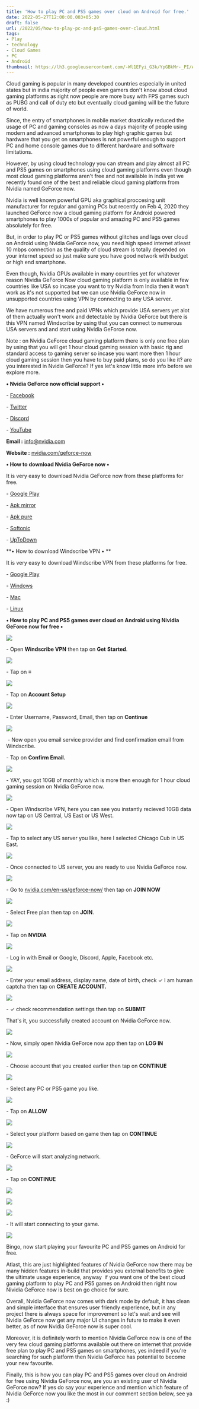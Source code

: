 ```yaml
---
title: 'How to play PC and PS5 games over cloud on Android for free.'
date: 2022-05-27T12:00:00.003+05:30
draft: false
url: /2022/05/how-to-play-pc-and-ps5-games-over-cloud.html
tags: 
- Play
- technology
- Cloud Games
- PC
- Android
thumbnail: https://lh3.googleusercontent.com/-Wl1EFyi_G3k/YpGBkMr-_PI/AAAAAAAALVw/UXu6VUaB7Uki4Lshm35WX0kIWiuQbYxQwCNcBGAsYHQ/s1600/1653703045498765-0.png
---
```


  

Cloud gaming is popular in many developed countries especially in united states but in india majority of people even gamers don't know about cloud gaming platforms as right now people are more busy with FPS games such as PUBG and call of duty etc but eventually cloud gaming will be the future of world.

  

Since, the entry of smartphones in mobile market drastically reduced the usage of PC and gaming consoles as now a days majority of people using modern and advanced smartphones to play high graphic games but hardware that you get on smartphones is not powerful enough to support PC and home console games due to different hardware and software limitations.

  

However, by using cloud technology you can stream and play almost all PC and PS5 games on smartphones using cloud gaming platforms even though most cloud gaming platforms aren't free and not available in india yet we recently found one of the best and reliable cloud gaming platform from Nvidia named GeForce now.

  

Nvidia is well known powerful GPU aka graphical proccesing unit manufacturer for regular and gaming PCs but recently on Feb 4, 2020 they launched GeForce now a cloud gaming platform for Android powered smartphones to play 1000s of popular and amazing PC and PS5 games absolutely for free.

  

But, in order to play PC or PS5 games without glitches and lags over cloud on Android using Nvidia GeForce now, you need high speed internet atleast 10 mbps connection as the quality of cloud stream is totally depended on your internet speed so just make sure you have good network with budget or high end smartphone.  

  

Even though, Nvidia GPUs available in many countries yet for whatever reason Nividia GeForce Now cloud gaming platform is only available in few countries like USA so incase you want to try Nvidia from India then it won't work as it's not supported but we can use Nvidia GeForce now in unsupported countries using VPN by connecting to any USA server.

  

We have numerous free and paid VPNs which provide USA servers yet alot of them actually won't work and detectable by Nvidia GeForce but there is this VPN named Windscribe by using that you can connect to numerous USA servers and and start using Nvidia GeForce now.

  

Note : on Nvidia GeForce cloud gaming platform there is only one free plan by using that you will get 1 hour cloud gaming session with basic rig and standard access to gaming server so incase you want more then 1 hour cloud gaming session then you have to buy paid plans, so do you like it? are you interested in Nvidia GeForce? If yes let's know little more info before we explore more.

  

**• Nvidia GeForce now official support •**

\- [Facebook](https://www.facebook.com/NVIDIAGeforceNow)

\- [Twitter](https://twitter.com/NvidiaGFN)

\- [Discord](https://www.youtube.com/channel/UCL-g3eGJi1omSDSz48AML-g)

\- [YouTube](https://www.youtube.com/user/nvidia)

  

**Email :** [info@nvidia.com](mailto:info@nvidia.com)

**Website :** [nvidia.com/geforce-now](https://www.nvidia.com/en-us/geforce-now/)

**• How to download Nvidia GeForce now •**

It is very easy to download Nvidia GeForce now from these platforms for free.

  

\- [Google Play](https://play.google.com/store/apps/details?id=com.nvidia.geforcenow) 

\- [Apk mirror](https://www.apkmirror.com/apk/nvidia/nvidia-geforce-now/nvidia-geforce-now-5-24-27410936-release/nvidia-geforce-now-5-24-27410936-android-apk-download/)

\- [](https://apkpure.com/nvidia-geforce-now/com.nvidia.geforcenow)[Apk pure](https://apkpure.com/nvidia-geforce-now/com.nvidia.geforcenow)

\- [Softonic](https://geforce-now.en.softonic.com/android/download)

\- [UpToDown](https://nvidia-geforce-now.en.uptodown.com/android)

  

**• How to download Windscribe VPN • **

It is very easy to download Windscribe VPN from these platforms for free.

  

\- [Google Play](https://windscribe.com/install/mobile/android) 

\- [Windows](https://windscribe.com/install/desktop/windows)

\- [Mac](https://windscribe.com/install/desktop/osx)

\- [Linux](https://windscribe.com/guides/linux)

  

**• How to play PC and PS5 games over cloud on Android using Nividia GeForce now for free •**

 **![](https://lh3.googleusercontent.com/-Vip2DXjUSR4/YpGBhfYk7RI/AAAAAAAALVk/KpgEF2cl_MYHp29XllpdEek2ewvUBpvJQCNcBGAsYHQ/s1600/1653703017439970-1.png)** 

\- Open **Windscribe VPN** then tap on **Get** **Started**.

  

 ![](https://lh3.googleusercontent.com/-iYFjdS0ewKc/YpGBaY8kzzI/AAAAAAAALVc/iqdbYbrwtmYsU0ocje_aGWfiiMd35npWwCNcBGAsYHQ/s1600/1653702987001811-2.png) 

  

\- Tap on **≡**

 **![](https://lh3.googleusercontent.com/-HCgQ70sR-Ng/YpGBSnAWa9I/AAAAAAAALVY/IgxneHhNzWEKN6IZlA1pMY69ZtSoP4bkgCNcBGAsYHQ/s1600/1653702983145661-3.png)** 

\- Tap on **Account Setup**

 **![](https://lh3.googleusercontent.com/-4vKoHsbrQWc/YpGBRuUmukI/AAAAAAAALVU/ptgz-W97ymwshv0b_H4qKgRSOdf-t5aoACNcBGAsYHQ/s1600/1653702978979456-4.png)** 

\- Enter Username, Password, Email, then tap on **Continue**

 **![](https://lh3.googleusercontent.com/-bS6WVAZJnz0/YpGBQv_CNmI/AAAAAAAALVQ/QOBIPIbhSOQ6f_65PTjU2ccwwjjO2__HQCNcBGAsYHQ/s1600/1653702966505175-5.png)** 

  

 - Now open you email service provider and find confirmation email from Windscribe.

  

\- Tap on **Confirm Email.**

 **![](https://lh3.googleusercontent.com/-XLkAUluIcWI/YpGBNdoVz7I/AAAAAAAALVM/GrSeVeS43j8miyFJ84UiJFF2bpkZ-ZzewCNcBGAsYHQ/s1600/1653702961962052-6.png)** 

\- YAY, you got 10GB of monthly which is more then enough for 1 hour cloud gaming session on Nvidia GeForce now.

  

 ![](https://lh3.googleusercontent.com/-SSwRtbYgQr8/YpGBMSjOINI/AAAAAAAALVI/ncB5U7Lpr60HaN65ulFBsrmut3n6e0dLACNcBGAsYHQ/s1600/1653702957598421-7.png) 

  

\- Open Windscribe VPN, here you can see you instantly recieved 10GB data now tap on US Central, US East or US West.

  

 ![](https://lh3.googleusercontent.com/-5mjN53Uy0XI/YpGBLfBqewI/AAAAAAAALVE/VRGZHZCf2TEgk1r99SQe4ULuTTYVcrA4wCNcBGAsYHQ/s1600/1653702952109813-8.png) 

  

\- Tap to select any US server you like, here I selected Chicago Cub in US East.

  

 ![](https://lh3.googleusercontent.com/-9inzNdY05SM/YpGBJ5Eq5WI/AAAAAAAALVA/HrzpOmhFPhIH64Kb4goP8lyN7FI0fvBvgCNcBGAsYHQ/s1600/1653702946288453-9.png) 

  

\- Once connected to US server, you are ready to use Nvidia GeForce now.

  

 ![](https://lh3.googleusercontent.com/-lC-zTdsh6oM/YpGkfj-jpsI/AAAAAAAALXM/cdPfNQsDbl8VfU0ODF4Dv4Lqg0Tir-B7QCNcBGAsYHQ/s1600/1653711992915053-0.png) 

  

\- Go to [nvidia.com/en-us/geforce-now/](http://nvidia.com/en-us/geforce-now/) then tap on **JOIN NOW**  

 **![](https://lh3.googleusercontent.com/-ljtlfRdJKWg/YpGkeK1wYyI/AAAAAAAALXI/nCkDAfFSuM84Y_oduGWgTLUYKeAW5tMBACNcBGAsYHQ/s1600/1653711989053744-1.png)** 

\- Select Free plan then tap on **JOIN**.

  

 ![](https://lh3.googleusercontent.com/-iy66Jtt81_Q/YpGkdKp5CtI/AAAAAAAALXE/0N8AuYTXpf08xAQaQHhRymYlMdlR2o3jACNcBGAsYHQ/s1600/1653711984550922-2.png) 

  

\- Tap on **NVIDIA**

 **![](https://lh3.googleusercontent.com/-9TZKf00-x6o/YpGkcOcyFoI/AAAAAAAALXA/b3woWIn-3lEKUrj6AJGFp7gXnDmun_fNgCNcBGAsYHQ/s1600/1653711980484271-3.png)** 

\- Log in with Email or Google, Discord, Apple, Facebook etc.

  

 ![](https://lh3.googleusercontent.com/-5ogao7yF7OM/YpGkbCThRhI/AAAAAAAALW8/I9gAtBwnrvYAaLWRFVDyq3I1j6cdgCYGACNcBGAsYHQ/s1600/1653711976003788-4.png) 

  

\- Enter your email address, display name, date of birth, check ✓ I am human captcha then tap on **CREATE ACCOUNT.**

 **![](https://lh3.googleusercontent.com/-FEmWOJq92Wo/YpGkZ5BvRMI/AAAAAAAALW4/6hkI3BGHMu0jjKrrSWkVIJbfUkE1vPo6gCNcBGAsYHQ/s1600/1653711971159883-5.png)** 

\- ✓ check recommendation settings then tap on **SUBMIT**

That's it, you successfully created account on Nvidia GeForce now.

  

 **![](https://lh3.googleusercontent.com/-ZZiKBx2hwpc/YpGkYvdVJGI/AAAAAAAALW0/8Z0ekfgGsdAYwSc6Bgz5Ty8uo52nGk00wCNcBGAsYHQ/s1600/1653711966040976-6.png)** 

\- Now, simply open Nvidia GeForce now app then tap on **LOG IN**

 **![](https://lh3.googleusercontent.com/-hPsl0hIjoJI/YpGkXV-PGsI/AAAAAAAALWw/4b1gowL_mWAong3bxflC9xVnGnOczLZTwCNcBGAsYHQ/s1600/1653711961721702-7.png)** 

\- Choose account that you created earlier then tap on **CONTINUE**

 **![](https://lh3.googleusercontent.com/-Te_qjY-zkco/YpGkWYvRTTI/AAAAAAAALWs/2nAu0L61zd89XaFAo3fGpPGbayaMMzxNACNcBGAsYHQ/s1600/1653711954708114-8.png)** 

\- Select any PC or PS5 game you like.

  

 ![](https://lh3.googleusercontent.com/-9gsNd5eAZCk/YpGkUWhGUcI/AAAAAAAALWo/kZ07KhzR2RQ7uxaogXKtoszWUec1t7g2QCNcBGAsYHQ/s1600/1653711944339928-9.png) 

  

\- Tap on **ALLOW**

 **![](https://lh3.googleusercontent.com/-L1S21TWa0X4/YpGkSP8AZgI/AAAAAAAALWk/hEzMB-oYo-AohoeyVAApyFCe9iUXnql0QCNcBGAsYHQ/s1600/1653711936674820-10.png)** 

\- Select your platform based on game then tap on **CONTINUE**

 **![](https://lh3.googleusercontent.com/-dRhSJxNGUwY/YpGkQKE75QI/AAAAAAAALWc/lYFDdRRTzy4_0UhIMIGxxsiXSaJKltEWgCNcBGAsYHQ/s1600/1653711930943777-11.png)** 

\- GeForce will start analyzing network.

  

 ![](https://lh3.googleusercontent.com/-OxsSLkOArzg/YpGkOsV-A8I/AAAAAAAALWY/gFvDWG5W_uA9mUUIV8yvOBOT0zISZekRgCNcBGAsYHQ/s1600/1653711926041222-12.png) 

  

\- Tap on **CONTINUE**

 **![](https://lh3.googleusercontent.com/-QoKXWsoyS80/YpGkNfH1oSI/AAAAAAAALWU/y51yiR2Xm6YdTGFl-kEMQQ0lvf1PCVhwACNcBGAsYHQ/s1600/1653711913784369-13.png)** 

 ![](https://lh3.googleusercontent.com/-criO3UFCoDM/YpGkKMxujnI/AAAAAAAALWQ/t7ON_tGOzoIP2XUdThGVL1MdBJB4VkLBwCNcBGAsYHQ/s1600/1653711879272450-14.png) 

  

 ![](https://lh3.googleusercontent.com/-Gf3EDTuyHDY/YpGkBhDbBrI/AAAAAAAALWM/VTJnPwh_ERgv-zd2YSaTogHhsdtlqTY4gCNcBGAsYHQ/s1600/1653711874424421-15.png) 

  

\- It will start connecting to your game.

  

 ![](https://lh3.googleusercontent.com/-7H7zZhGnbs8/YpGkAVIaUII/AAAAAAAALWI/jcBYuGzCYGcnM9T7hajnZlHxrniQ7SvkACNcBGAsYHQ/s1600/1653711869087226-16.png) 

  

Bingo, now start playing your favourite PC and PS5 games on Android for free.

  

Atlast, this are just highlighted features of Nvidia GeForce now there may be many hidden features in-build that provides you external benefits to give the ultimate usage experience, anyway  if you want one of the best cloud gaming platform to play PC and PS5 games on Android then right now Nividia GeForce now is best on go choice for sure.

  

Overall, Nvidia GeForce now comes with dark mode by default, it has clean and simple interface that ensures user friendly experience, but in any project there is always space for improvement so let's wait and see will Nvidia GeForce now get any major UI changes in future to make it even better, as of now Nvidia GeForce now is super cool.

  

Moreover, it is definitely worth to mention Nividia GeForce now is one of the very few cloud gaming platforms available out there on internet that provide free plan to play PC and PS5 games on smartphones, yes indeed if you're searching for such platform then Nvidia GeForce has potential to become your new favourite.

  

Finally, this is how you can play PC and PS5 games over cloud on Android for free using Nividia GeForce now, are you an existing user of Nividia GeForce now? If yes do say your experience and mention which feature of Nvidia GeForce now you like the most in our comment section below, see ya :)